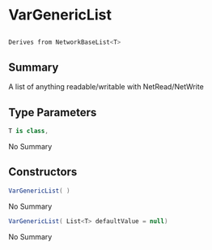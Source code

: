 # VarGenericList<T>

## 
```c#
Derives from NetworkBaseList<T>
```

## Summary

A list of anything readable/writable with NetRead/NetWrite
## Type Parameters

```c#
T is class, 
```
No Summary
## Constructors

```c#
VarGenericList( ) 
```
No Summary
```c#
VarGenericList( List<T> defaultValue = null) 
```
No Summary
